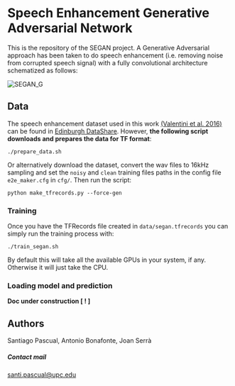 # Speech Enhancement Generative Adversarial Network

This is the repository of the SEGAN project. A Generative Adversarial approach has been taken to do speech enhancement (i.e. removing noise from corrupted speech signal) with a fully convolutional architecture schematized as follows:

![SEGAN_G](assets/segan_g.png)

## Data

The speech enhancement dataset used in this work [(Valentini et al. 2016)](http://ssw9.net/papers/ssw9_PS2-4_Valentini-Botinhao.pdf) can be found in [Edinburgh DataShare](http://datashare.is.ed.ac.uk/handle/10283/1942). However, **the following script downloads and prepares the data for TF format**:

```
./prepare_data.sh
```

Or alternatively download the dataset, convert the wav files to 16kHz sampling and set the `noisy` and `clean` training files paths in the config file `e2e_maker.cfg` in `cfg/`. Then run the script:

```
python make_tfrecords.py --force-gen
```

### Training

Once you have the TFRecords file created in `data/segan.tfrecords` you can simply run the training process with:

```
./train_segan.sh
```

By default this will take all the available GPUs in your system, if any. Otherwise it will just take the CPU.

### Loading model and prediction

**Doc under construction [ ! ]**

## Authors

Santiago Pascual, Antonio Bonafonte, Joan Serrà

##### Contact mail
santi.pascual@upc.edu
